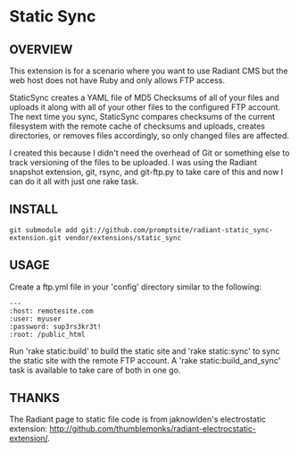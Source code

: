 # Static Sync

## OVERVIEW

This extension is for a scenario where you want to use Radiant CMS but the web host does not have Ruby and only allows FTP access.

StaticSync creates a YAML file of MD5 Checksums of all of your files and uploads it along with all of your other files to the configured FTP account. The next time you sync, StaticSync compares checksums of the current filesystem with the remote cache of checksums and uploads, creates directories, or removes files accordingly, so only changed files are affected.

I created this because I didn't need the overhead of Git or something else to track versioning of the files to be uploaded. I was using the Radiant snapshot extension, git, rsync, and git-ftp.py to take care of this and now I can do it all with just one rake task.

## INSTALL

    git submodule add git://github.com/promptsite/radiant-static_sync-extension.git vendor/extensions/static_sync

## USAGE

Create a ftp.yml file in your 'config' directory similar to the following:

    ---
    :host: remotesite.com
    :user: myuser
    :password: sup3rs3kr3t!
    :root: /public_html

Run 'rake static:build' to build the static site and 'rake static:sync' to sync the static site with the remote FTP account. A 'rake static:build_and_sync' task is available to take care of both in one go.

## THANKS

The Radiant page to static file code is from jaknowlden's electrostatic extension: http://github.com/thumblemonks/radiant-electrocstatic-extension/.

